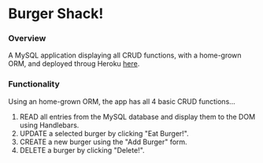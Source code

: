 # Burger Shack!


### Overview
A MySQL application displaying all CRUD functions, with a home-grown ORM, and  deployed throug Heroku [here](https://murmuring-retreat-34562.herokuapp.com/).


### Functionality
Using an home-grown ORM, the app has all 4 basic CRUD functions...
  1. READ all entries from the MySQL database and display them to the DOM using Handlebars.
  2. UPDATE a selected burger by clicking "Eat Burger!".
  3. CREATE a new burger using the "Add Burger" form.
  4. DELETE a burger by clicking "Delete!".


